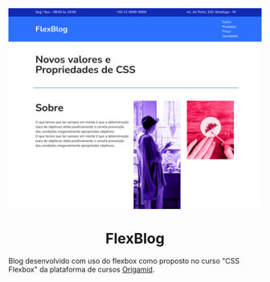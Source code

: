 <img src="https://github.com/AnaReisM/FlexBlog/blob/main/print.png" alt="print do blog">

<h1 align="center">FlexBlog</h1> 

Blog desenvolvido com uso do flexbox como proposto no curso "CSS Flexbox" da plataforma de cursos [Origamid](https://www.origamid.com/).


